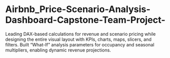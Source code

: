 # Airbnb_Price-Scenario-Analysis-Dashboard-Capstone-Team-Project-
Leading DAX-based calculations for revenue and scenario pricing while designing the entire visual layout with KPIs, charts, maps, slicers, and filters. Built “What-If” analysis parameters for occupancy and seasonal multipliers, enabling dynamic revenue projections. 
